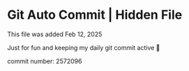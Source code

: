 # Git Auto Commit | Hidden File

This file was added Feb 12, 2025

Just for fun and keeping my daily git commit active 🤪

commit number: 2572096
